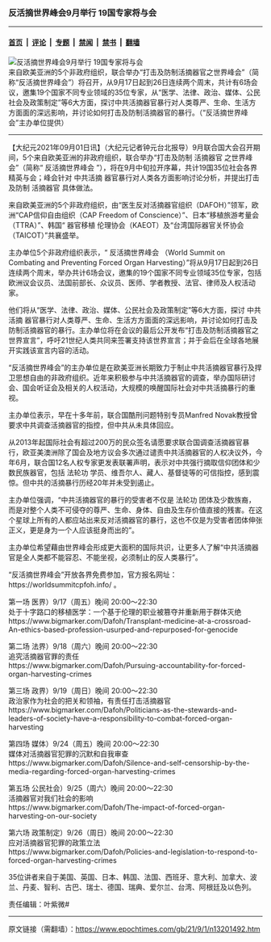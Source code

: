### 反活摘世界峰会9月举行 19国专家将与会

---

#### [首页](../../../..?n13201492) &nbsp;|&nbsp; [评论](../../../../../epoch-comment?n13201492) &nbsp;|&nbsp; [专题](../../../../../epoch-special?n13201492) &nbsp;|&nbsp; [禁闻](../../../../../epoch-news?n13201492) &nbsp;|&nbsp; [禁书](../../../../../books?n13201492) &nbsp;|&nbsp; [翻墙](https://github.com/gfw-breaker/nogfw/blob/master/README.md?n13201492)


<div><img alt="反活摘世界峰会9月举行 19国专家将与会" class="attachment-djy_600_400 size-djy_600_400 wp-post-image" src="https://i.epochtimes.com/assets/uploads/2021/09/id13201615-20210910-600x400.jpeg"/>
<div class="caption">
 来自欧美亚洲的5个非政府组织，联合举办“打击及防制活摘器官之世界峰会”（简称“反活摘世界峰会”）将召开，从9月17日起到26日连续两个周末，共计有6场会议，邀集19个国家不同专业领域的35位专家，从“医学、法律、政治、媒体、公民社会及政策制定”等6大方面，探讨中共活摘器官暴行对人类尊严、生命、生活方方面面的深远影响，并讨论如何打击及防制活摘器官的暴行。（“反活摘世界峰会”主办单位提供）
</div></div><hr/><div class="post_content" id="artbody" itemprop="articleBody">
 <!-- article content begin -->
 <p>
  【大纪元2021年09月01日讯】（大纪元记者钟元台北报导）9月联合国大会召开期间，5个来自欧美亚洲的非政府组织，联合举办“打击及防制
  <ok href="https://www.epochtimes.com/gb/tag/%E6%B4%BB%E6%91%98%E5%99%A8%E5%AE%98.html">
   活摘器官
  </ok>
  之世界峰会”（简称“
  <ok href="https://www.epochtimes.com/gb/tag/%E5%8F%8D%E6%B4%BB%E6%91%98%E4%B8%96%E7%95%8C%E5%B3%B0%E4%BC%9A.html">
   反活摘世界峰会
  </ok>
  ”），将在9月中旬拉开序幕，共计19国35位社会各界精英与会；峰会针对
  <ok href="https://www.epochtimes.com/gb/tag/%E4%B8%AD%E5%85%B1%E6%B4%BB%E6%91%98.html">
   中共活摘
  </ok>
  器官暴行对人类各方面影响讨论分析，并提出打击及防制
  <ok href="https://www.epochtimes.com/gb/tag/%E6%B4%BB%E6%91%98%E5%99%A8%E5%AE%98.html">
   活摘器官
  </ok>
  具体做法。
 </p>
 <p>
  来自欧美亚洲的5个非政府组织，由“医生反对活摘器官组织（DAFOH）”领军，欧洲“CAP信仰自由组织（CAP Freedom of Conscience）”、日本“移植旅游考量会（TTRA）”、韩国“
  <ok href="https://www.epochtimes.com/gb/tag/%E5%99%A8%E5%AE%98%E7%A7%BB%E6%A4%8D.html">
   器官移植
  </ok>
  伦理协会（KAEOT）及“台湾国际器官关怀协会（TAICOT）”共襄盛举。
 </p>
 <p>
  主办单位5个非政府组织表示，“
  <ok href="https://www.epochtimes.com/gb/tag/%E5%8F%8D%E6%B4%BB%E6%91%98%E4%B8%96%E7%95%8C%E5%B3%B0%E4%BC%9A.html">
   反活摘世界峰会
  </ok>
  （World Summit on Combating and Preventing Forced Organ Harvesting）”将从9月17日起到26日连续两个周末，举办共计6场会议，邀集的19个国家不同专业领域35位专家，包括欧洲议会议员、法国前部长、众议员、医师、学者教授、法官、律师及人权活动家。
 </p>
 <p>
  他们将从“医学、法律、政治、媒体、公民社会及政策制定”等6大方面，探讨
  <ok href="https://www.epochtimes.com/gb/tag/%E4%B8%AD%E5%85%B1%E6%B4%BB%E6%91%98.html">
   中共活摘
  </ok>
  器官暴行对人类尊严、生命、生活方方面面的深远影响，并讨论如何打击及防制活摘器官的暴行。主办单位将在会议的最后公开发布“打击及防制活摘器官之世界宣言”，呼吁21世纪人类共同来签署支持该世界宣言；并于会后在全球各地展开实践该宣言内容的活动。
 </p>
 <p>
  “反活摘世界峰会”的主办单位是在欧美亚洲长期致力于制止中共活摘器官暴行及捍卫思想自由的非政府组织。近年来积极参与中共活摘器官的调查，举办国际研讨会、国会听证会及相关的人权活动，大规模的唤醒国际社会对中共活摘暴行的重视。
 </p>
 <p>
  主办单位表示，早在十多年前，联合国酷刑问题特别专员Manfred Novak教授曾要求中共调查活摘器官的指控，但中共从未具体回应。
 </p>
 <p>
  从2013年起国际社会有超过200万的民众签名请愿要求联合国调查活摘器官暴行，欧亚美澳洲除了国会及地方议会多次通过谴责中共活摘器官的人权决议外，今年6月，联合国12名人权专家更发表联署声明，表示对中共强行摘取信仰团体和少数民族器官，包括
  <ok href="https://www.epochtimes.com/gb/tag/%E6%B3%95%E8%BD%AE%E5%8A%9F.html">
   法轮功
  </ok>
  学员、维吾尔人、藏人、基督徒等的可信指控，感到震惊。但中共的活摘暴行历经20年并未受到遏止。
 </p>
 <p>
  主办单位强调，“中共活摘器官的暴行的受害者不仅是
  <ok href="https://www.epochtimes.com/gb/tag/%E6%B3%95%E8%BD%AE%E5%8A%9F.html">
   法轮功
  </ok>
  团体及少数族裔，而是对整个人类不可侵夺的尊严、生命、身体、自由及生存价值直接的残害。在这个星球上所有的人都应站出来反对活摘器官的暴行，这也不仅是为受害者团体伸张正义，更是身为一个人应该挺身而出的”。
 </p>
 <p>
  主办单位希望藉由世界峰会形成更大面积的国际共识，让更多人了解“中共活摘器官是全人类都不能容忍、不能坐视，必须制止的反人类暴行”。
 </p>
 <p>
  “反活摘世界峰会”开放各界免费参加，官方报名网址：
  <ok href="https://worldsummitcpfoh.info/">
   https://worldsummitcpfoh.info/
  </ok>
  。
 </p>
 <p>
  第一场 医界）9/17（周五）晚间 20:00～22:30
  <br/>
  处于十字路口的移植医学：一个基于伦理的职业被篡夺并重新用于群体灭绝
  <br/>
  <ok href="https://www.bigmarker.com/Dafoh/Transplant-medicine-at-a-crossroad-An-ethics-based-profession-usurped-and-repurposed-for-genocide">
   https://www.bigmarker.com/Dafoh/Transplant-medicine-at-a-crossroad-An-ethics-based-profession-usurped-and-repurposed-for-genocide
  </ok>
 </p>
 <p>
  第二场 法界）9/18（周六）晚间 20:00～22:30
  <br/>
  追究活摘器官罪的责任
  <br/>
  <ok href="https://www.bigmarker.com/Dafoh/Pursuing-accountability-for-forced-organ-harvesting-crimes">
   https://www.bigmarker.com/Dafoh/Pursuing-accountability-for-forced-organ-harvesting-crimes
  </ok>
 </p>
 <p>
  第三场 政界）9/19（周日）晚间 20:00～22:30
  <br/>
  政治家作为社会的把关和领袖，有责任打击活摘器官
  <br/>
  <ok href="https://www.bigmarker.com/Dafoh/Politicians-as-the-stewards-and-leaders-of-society-have-a-responsibility-to-combat-forced-organ-harvesting">
   https://www.bigmarker.com/Dafoh/Politicians-as-the-stewards-and-leaders-of-society-have-a-responsibility-to-combat-forced-organ-harvesting
  </ok>
 </p>
 <p>
  第四场 媒体）9/24（周五）晚间 20:00～22:30
  <br/>
  媒体对活摘器官犯罪的沉默和自我审查
  <br/>
  <ok href="https://www.bigmarker.com/Dafoh/Silence-and-self-censorship-by-the-media-regarding-forced-organ-harvesting-crimes">
   https://www.bigmarker.com/Dafoh/Silence-and-self-censorship-by-the-media-regarding-forced-organ-harvesting-crimes
  </ok>
 </p>
 <p>
  第五场 公民社会）9/25（周六）晚间 20:00～22:30
  <br/>
  活摘器官对我们社会的影响
  <br/>
  <ok href="https://www.bigmarker.com/Dafoh/The-impact-of-forced-organ-harvesting-on-our-society">
   https://www.bigmarker.com/Dafoh/The-impact-of-forced-organ-harvesting-on-our-society
  </ok>
 </p>
 <p>
  第六场 政策制定）9/26（周日）晚间 20:00～22:30
  <br/>
  应对活摘器官犯罪的政策立法
  <br/>
  <ok href="https://www.bigmarker.com/Dafoh/Policies-and-legislation-to-respond-to-forced-organ-harvesting-crimes">
   https://www.bigmarker.com/Dafoh/Policies-and-legislation-to-respond-to-forced-organ-harvesting-crimes
  </ok>
 </p>
 <p>
  35位讲者来自于美国、英国、日本、韩国、法国、西班牙、意大利、加拿大、波兰、丹麦、智利、古巴、瑞士、德国、瑞典、爱尔兰、台湾、阿根廷及以色列。
 </p>
 <p>
  责任编辑：叶紫微#
 </p>
 <!-- article content end -->
 <div id="below_article_ad">
 </div>
</div>


---

原文链接（需翻墙）：https://www.epochtimes.com/gb/21/9/1/n13201492.htm